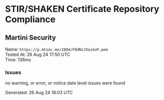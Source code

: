 # STIR/SHAKEN Certificate Repository Compliance

## Martini Security

Name: `https://p.mtsec.me/2884/F0dNzJXaikoP.pem`\
Tested At: 26 Aug 24 17:50 UTC\
Time: 136ms

### Issues

no warning, or error, or notice date level issues were found

Generated: 26 Aug 24 18:03 UTC